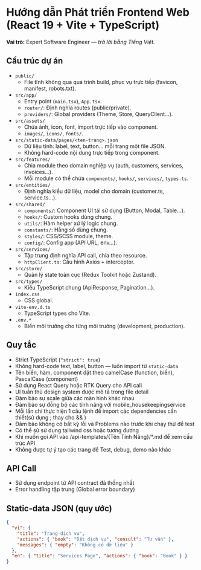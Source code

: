 # Hướng dẫn Phát triển Frontend Web (React 19 + Vite + TypeScript)
**Vai trò:** Expert Software Engineer — *trả lời bằng Tiếng Việt.*
## Cấu trúc dự án
- `public/`  
  - File tĩnh không qua quá trình build, phục vụ trực tiếp (favicon, manifest, robots.txt).  
- `src/app/`  
  - Entry point (`main.tsx`), `App.tsx`.  
  - `router/`: Định nghĩa routes (public/private).  
  - `providers/`: Global providers (Theme, Store, QueryClient…).  
- `src/assets/`  
  - Chứa ảnh, icon, font, import trực tiếp vào component.  
  - `images/`, `icons/`, `fonts/`.  
- `src/static-data/pages/<ten-trang>.json`  
  - Dữ liệu tĩnh: label, text, button… mỗi trang một file JSON.  
  - Không hard-code nội dung trực tiếp trong component.  
- `src/features/`  
  - Chia module theo domain nghiệp vụ (auth, customers, services, invoices…).  
  - Mỗi module có thể chứa `components/`, `hooks/`, `services/`, `types.ts`.  
- `src/entities/`  
  - Định nghĩa kiểu dữ liệu, model cho domain (customer.ts, service.ts…).  
- `src/shared/`  
  - `components/`: Component UI tái sử dụng (Button, Modal, Table…).  
  - `hooks/`: Custom hooks dùng chung.  
  - `utils/`: Hàm helper xử lý logic chung.  
  - `constants/`: Hằng số dùng chung.  
  - `styles/`: CSS/SCSS module, theme.  
  - `config/`: Config app (API URL, env…).  
- `src/services/`  
  - Tập trung định nghĩa API call, chia theo resource.  
  - `httpClient.ts`: Cấu hình Axios + interceptor.  
- `src/store/`  
  - Quản lý state toàn cục (Redux Toolkit hoặc Zustand).  
- `src/types/`  
  - Kiểu TypeScript chung (ApiResponse, Pagination…).  
- `index.css`  
  - CSS global.  
- `vite-env.d.ts`  
  - TypeScript types cho Vite.  
- `.env.*`  
  - Biến môi trường cho từng môi trường (development, production).  
## Quy tắc
- Strict TypeScript (`"strict": true`)
- Không hard-code text, label, button — luôn import từ `static-data`
- Tên biến, hàm, component đặt theo camelCase (function, biến), PascalCase (component)
- Sử dụng React Query hoặc RTK Query cho API call
- UI tuân thủ design system được mô tả trong file detail
- Đảm bảo sự scale giữa các màn hình khác nhau
- Đảm bảo sự đồng bộ các tính năng với mobile_housekeepingservice
- Mỗi lần chỉ thực hiện 1 câu lệnh để import các dependencies cần thiết(sử dụng ; thay cho && )
- Đảm bảo không có bất kỳ lỗi và Problems nào trước khi chạy thử để test
- Có thể sử sử dụng tailwind css hoặc tương đương
- Khi muốn gọi API vào /api-templates/{Tên Tính Năng}/*.md để xem cấu trúc API
- Không được tự ý tạo các trang để Test, debug, demo nào khác
## API Call
- Sử dụng endpoint từ API contract đã thống nhất
- Error handling tập trung (Global error boundary)
## Static-data JSON (quy ước)
```json
{
  "vi": {
    "title": "Trang dịch vụ",
    "actions": { "book": "Đặt dịch vụ", "consult": "Tư vấn" },
    "messages": { "empty": "Không có dữ liệu" }
  },
  "en": { "title": "Services Page", "actions": { "book": "Book" } }
}